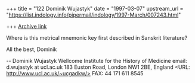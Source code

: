 +++
title = "122 Dominik Wujastyk"
date = "1997-03-07"
upstream_url = "https://list.indology.info/pipermail/indology/1997-March/007243.html"

+++
[Archive link](https://list.indology.info/pipermail/indology/1997-March/007243.html)


Where is this metrical mnemonic key first described in Sanskrit
literature?

All the best,
Dominik

--
Dominik Wujastyk               Wellcome Institute for the History of Medicine
email: d.wujastyk at ucl.ac.uk          183 Euston Road, London NW1 2BE, England
<URL: http://www.ucl.ac.uk/~ucgadkw/>                    FAX: 44 171 611 8545






